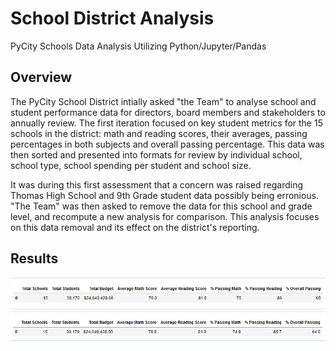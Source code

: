 # School District Analysis
PyCity Schools Data Analysis Utilizing Python/Jupyter/Pandas

## Overview

The PyCity School District intially asked "the Team" to analyse school and student performance data for directors, board members and stakeholders to annually review. The
first iteration focused on key student metrics for the 15 schools in the district: math and reading scores, their averages, passing percentages in both subjects and
overall passing percentage. This data was then sorted and presented into formats for review by individual school, school type, school spending per student and school
size.

It was during this first assessment that a concern was raised regarding Thomas High School and 9th Grade student data possibly being erronious. "The Team" was then 
asked to remove the data for this school and grade level, and recompute a new analysis for comparison. This analysis focuses on this data removal and its effect on
the district's reporting.

## Results

![Figure 01](/Resources/figure03.png) ![Figure 02](/Resources/figure04.png)
